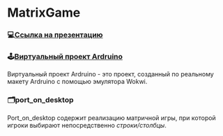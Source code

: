 # MatrixGame

### :computer:[Ссылка на презентацию](https://docs.google.com/presentation/d/199Ucdy26b98wDu1JAfwCANxR6Ri18mbJcGqCX_KfC_4/edit?usp=sharing)

### :joystick:[Виртуальный проект Ardruino](https://wokwi.com/projects/417100984973198337)
Виртуальный проект Ardruino - это проект, созданный по реальному макету Ardruino с помощью эмулятора Wokwi.

### :card_index_dividers:port_on_desktop
Port_on_desktop содержит реализацию матричной игры, при которой игроки выбирают непосредственно *строки/столбцы*.
